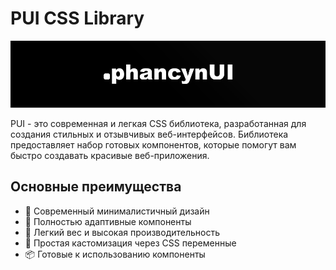 # PUI CSS Library

![banner](./img-for-readme/banner.png)

PUI - это современная и легкая CSS библиотека, разработанная для создания стильных и отзывчивых веб-интерфейсов. Библиотека предоставляет набор готовых компонентов, которые помогут вам быстро создавать красивые веб-приложения.

## Основные преимущества

- 🎨 Современный минималистичный дизайн
- 📱 Полностью адаптивные компоненты
- 🚀 Легкий вес и высокая производительность
- 🔧 Простая кастомизация через CSS переменные
- 📦 Готовые к использованию компоненты

